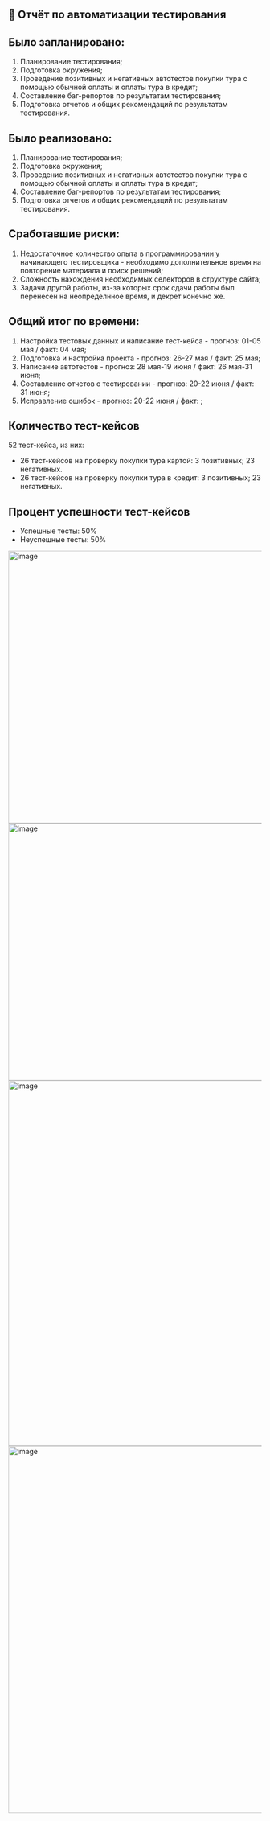 ## 📌 **Отчёт по автоматизации тестирования**

## Было запланировано:
1. Планирование тестирования;
2. Подготовка окружения;
3. Проведение позитивных и негативных автотестов покупки тура с помощью обычной оплаты и оплаты тура в кредит;
4. Составление баг-репортов по результатам тестирования;
5. Подготовка отчетов и общих рекомендаций по результатам тестирования.
   
## **Было реализовано:**
1. Планирование тестирования;
2. Подготовка окружения;
3. Проведение позитивных и негативных автотестов покупки тура с помощью обычной оплаты и оплаты тура в кредит;
4. Составление баг-репортов по результатам тестирования;
5. Подготовка отчетов и общих рекомендаций по результатам тестирования.
   
## **Сработавшие риски:**
1. Недостаточное количество опыта в программировании у начинающего тестировщика - необходимо дополнительное время на повторение материала и поиск решений;
2. Сложность нахождения необходимых селекторов в структуре сайта;
3. Задачи другой работы, из-за которых срок сдачи работы был перенесен на неопределнное время, и декрет конечно же.
   
## **Общий итог по времени:**
1. Настройка тестовых данных и написание тест-кейса - прогноз: 01-05 мая / факт: 04 мая;
2. Подготовка и настройка проекта - прогноз: 26-27 мая / факт: 25 мая;
3. Написание автотестов - прогноз: 28 мая-19 июня / факт: 26 мая-31 июня;
4. Составление отчетов о тестировании - прогноз: 20-22 июня / факт: 31 июня;
5. Исправление ошибок - прогноз: 20-22 июня / факт: ;

## **Количество тест-кейсов**
52 тест-кейса, из них:

- 26 тест-кейсов на проверку покупки тура картой:
3 позитивных;
23 негативных.
- 26 тест-кейсов на проверку покупки тура в кредит:
3 позитивных;
23 негативных.

## **Процент успешности тест-кейсов**

- Успешные тесты: 50%
- Неуспешные тесты: 50%

<img width="1119" height="542" alt="image" src="https://github.com/user-attachments/assets/2d4a7312-5c91-46b2-9dfb-df4ec82a1d2f" />

<img width="1297" height="512" alt="image" src="https://github.com/user-attachments/assets/947468bd-cf47-4765-b6c4-8860f709bb89" />

<img width="780" height="727" alt="image" src="https://github.com/user-attachments/assets/bc7e60c5-6f50-49c0-affb-6ad91ca94173" />

<img width="763" height="730" alt="image" src="https://github.com/user-attachments/assets/43fc8157-83e4-45ee-aa9c-bac1bfda19d3" />



